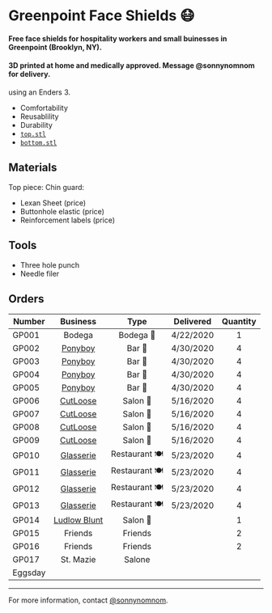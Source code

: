 # Greenpoint Face Shields 😷

#### Free face shields for hospitality workers and small buinesses in Greenpoint (Brooklyn, NY).
#### 3D printed at home and medically approved. Message @sonnynomnom for delivery.

using an Enders 3.

- Comfortability 
- Reusablility
- Durability
- [`top.stl`](https://github.com/sonnynomnom/diy-face-shields/blob/master/top.stl)
- [`bottom.stl`](https://github.com/sonnynomnom/diy-face-shields/blob/master/bottom.stl)

## Materials

Top piece:
Chin guard:

- Lexan Sheet (price)
- Buttonhole elastic (price)
- Reinforcement labels (price)

## Tools

- Three hole punch
- Needle filer

## Orders

| Number | Business | Type | Delivered | Quantity | 
| --- | :---: | :---: | :---: | :---: |
| GP001 | Bodega | Bodega 🛒 | 4/22/2020 | 1 | 
| GP002 | [Ponyboy](https://www.instagram.com/ponyboyny) | Bar 🍺 | 4/30/2020 | 4 | 
| GP003 | [Ponyboy](https://www.instagram.com/ponyboyny) | Bar 🍺 | 4/30/2020 | 4 | 
| GP004 | [Ponyboy](https://www.instagram.com/ponyboyny)| Bar 🍺 | 4/30/2020 | 4 |
| GP005 | [Ponyboy](https://www.instagram.com/ponyboyny) | Bar 🍺 | 4/30/2020 | 4 | 
| GP006 | [CutLoose](https://www.instagram.com/cutloosebk) | Salon 💈 | 5/16/2020 | 4 | 
| GP007 | [CutLoose](https://www.instagram.com/cutloosebk) | Salon 💈 | 5/16/2020 | 4 |
| GP008 | [CutLoose](https://www.instagram.com/cutloosebk) | Salon 💈 | 5/16/2020 | 4 | 
| GP009 | [CutLoose](https://www.instagram.com/cutloosebk) | Salon 💈 | 5/16/2020 | 4 | 
| GP010 | [Glasserie](https://www.instagram.com/glasserienyc) | Restaurant 🍽 | 5/23/2020 | 4 | 
| GP011 | [Glasserie](https://www.instagram.com/glasserienyc) | Restaurant 🍽 | 5/23/2020 | 4 | 
| GP012 | [Glasserie](https://www.instagram.com/glasserienyc) | Restaurant 🍽 | 5/23/2020 | 4 |
| GP013 | [Glasserie](https://www.instagram.com/glasserienyc) | Restaurant 🍽 | 5/23/2020 | 4 |
| GP014 | [Ludlow Blunt](https://www.instagram.com/ludlowblunt) | Salon 💈 | | 1 |
| GP015 | Friends | Friends | | 2 |
| GP016 | Friends | Friends | | 2 |
| GP017 | St. Mazie | Salone |
| Eggsday |
--- 

For more information, contact [@sonnynomnom](https://www.instagram.com/sonnynomnom).
